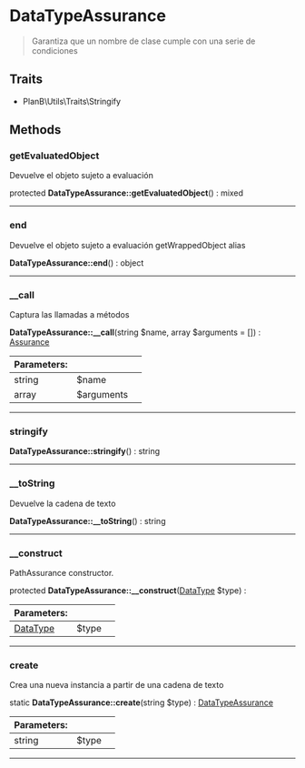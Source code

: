 
                                                                                                                                            
    
# DataTypeAssurance


> Garantiza que un nombre de clase cumple con una serie de condiciones
>
> 


## Traits
- PlanB\Utils\Traits\Stringify






## Methods

### getEvaluatedObject
Devuelve el objeto sujeto a evaluación


protected **DataTypeAssurance::getEvaluatedObject**() : mixed



---


### end
Devuelve el objeto sujeto a evaluación
getWrappedObject alias

**DataTypeAssurance::end**() : object



---


### __call
Captura las llamadas a métodos


**DataTypeAssurance::__call**(string $name, array $arguments = []) : [Assurance](../../../Assurance.md)


|Parameters: | | |
| --- | --- | --- |
|string |$name |  |
|array |$arguments |  |

---


### stringify



**DataTypeAssurance::stringify**() : string



---


### __toString
Devuelve la cadena de texto


**DataTypeAssurance::__toString**() : string



---


### __construct
PathAssurance constructor.


protected **DataTypeAssurance::__construct**([DataType](../../../DataType.md) $type) : 


|Parameters: | | |
| --- | --- | --- |
|[DataType](../../../DataType.md) |$type |  |

---


### create
Crea una nueva instancia a partir de una cadena de texto


static **DataTypeAssurance::create**(string $type) : [DataTypeAssurance](../../../DataTypeAssurance.md)


|Parameters: | | |
| --- | --- | --- |
|string |$type |  |

---


                                                                                                                                                                                                                                                                                                                                                                                                            
    
                                                                                                                                                                                                                                                                             
                